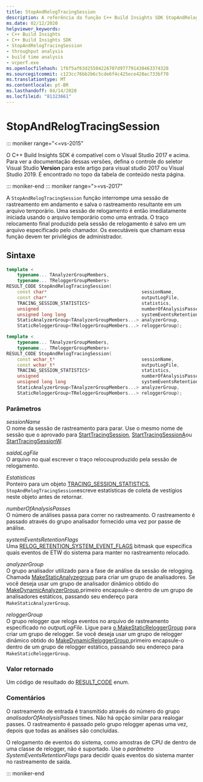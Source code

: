 ```yaml
---
title: StopAndRelogTracingSession
description: A referência da função C++ Build Insights SDK StopAndRelogTracingSession.
ms.date: 02/12/2020
helpviewer_keywords:
- C++ Build Insights
- C++ Build Insights SDK
- StopAndRelogTracingSession
- throughput analysis
- build time analysis
- vcperf.exe
ms.openlocfilehash: 1f6f5af63d25504226707d977791430463374328
ms.sourcegitcommit: c123cc76bb2b6c5cde6f4c425ece420ac733bf70
ms.translationtype: MT
ms.contentlocale: pt-BR
ms.lasthandoff: 04/14/2020
ms.locfileid: "81323661"
---
```

# <a name="stopandrelogtracingsession"></a>StopAndRelogTracingSession

::: moniker range="<=vs-2015"

O C++ Build Insights SDK é compatível com o Visual Studio 2017 e acima. Para ver a documentação dessas versões, defina o controle do seletor Visual Studio **Version** para este artigo para visual studio 2017 ou Visual Studio 2019. É encontrado no topo da tabela de conteúdo nesta página.

::: moniker-end
::: moniker range=">=vs-2017"

A `StopAndRelogTracingSession` função interrompe uma sessão de rastreamento em andamento e salva o rastreamento resultante em um arquivo temporário. Uma sessão de relogamento é então imediatamente iniciada usando o arquivo temporário como uma entrada. O traço relocamento final produzido pela sessão de relogamento é salvo em um arquivo especificado pelo chamador. Os executáveis que chamam essa função devem ter privilégios de administrador.

## <a name="syntax"></a>Sintaxe

```cpp
template <
    typename... TAnalyzerGroupMembers,
    typename... TReloggerGroupMembers>
RESULT_CODE StopAndRelogTracingSession(
    const char*                                   sessionName,
    const char*                                   outputLogFile,
    TRACING_SESSION_STATISTICS*                   statistics,
    unsigned                                      numberOfAnalysisPasses,
    unsigned long long                            systemEventsRetentionFlags,
    StaticAnalyzerGroup<TAnalyzerGroupMembers...> analyzerGroup,
    StaticReloggerGroup<TReloggerGroupMembers...> reloggerGroup);

template <
    typename... TAnalyzerGroupMembers,
    typename... TReloggerGroupMembers>
RESULT_CODE StopAndRelogTracingSession(
    const wchar_t*                                sessionName,
    const wchar_t*                                outputLogFile,
    TRACING_SESSION_STATISTICS*                   statistics,
    unsigned                                      numberOfAnalysisPasses,
    unsigned long long                            systemEventsRetentionFlags,
    StaticAnalyzerGroup<TAnalyzerGroupMembers...> analyzerGroup,
    StaticReloggerGroup<TReloggerGroupMembers...> reloggerGroup);
```

### <a name="parameters"></a>Parâmetros

*sessionName*\
O nome da sessão de rastreamento para parar. Use o mesmo nome de sessão que o aprovado para [StartTracingSession](start-tracing-session.md), [StartTracingSessionA](start-tracing-session-a.md)ou [StartTracingSessionW](start-tracing-session-w.md).

*saídaLogFile*\
O arquivo no qual escrever o traço relocouproduzido pela sessão de relogamento.

*Estatísticas*\
Ponteiro para um objeto [TRACING_SESSION_STATISTICS.](../other-types/tracing-session-statistics-struct.md) `StopAndRelogTracingSession`escreve estatísticas de coleta de vestígios neste objeto antes de retornar.

*numberOfAnalysisPasses*\
O número de análises passa para correr no rastreamento. O rastreamento é passado através do grupo analisador fornecido uma vez por passe de análise.

*systemEventsRetentionFlags*\
Uma [RELOG_RETENTION_SYSTEM_EVENT_FLAGS](../other-types/relog-retention-system-event-flags-constants.md) bitmask que especifica quais eventos de ETW do sistema para manter no rastreamento relocado.

*analyzerGroup*\
O grupo analisador utilizado para a fase de análise da sessão de relogging. Chamada [MakeStaticAnalyzegroup](make-static-analyzer-group.md) para criar um grupo de analisadores. Se você deseja usar um grupo de analisador dinâmico obtido do [MakeDynamicAnalyzerGroup,](make-dynamic-analyzer-group.md)primeiro encapsule-o dentro de um grupo de analisadores estáticos, passando seu endereço para `MakeStaticAnalyzerGroup`.

*reloggerGroup*\
O grupo relogger que reloga eventos no arquivo de rastreamento especificado no *outputLogFile*. Ligue para [o MakeStaticReloggerGroup](make-static-relogger-group.md) para criar um grupo de relogger. Se você deseja usar um grupo de relogger dinâmico obtido do [MakeDynamicReloggerGroup,](make-dynamic-relogger-group.md)primeiro encapsule-o dentro de um grupo de relogger estático, passando seu endereço para `MakeStaticReloggerGroup`.

### <a name="return-value"></a>Valor retornado

Um código de resultado do [RESULT_CODE](../other-types/result-code-enum.md) enum.

### <a name="remarks"></a>Comentários

O rastreamento de entrada é transmitido através do número do grupo *analisadorOfAnalysisPasses* times. Não há opção similar para realogar passes. O rastreamento é passado pelo grupo relogger apenas uma vez, depois que todas as análises são concluídas.

O relogamento de eventos do sistema, como amostras de CPU de dentro de uma classe de relogger, não é suportado. Use o *parâmetro SystemEventsRetentionFlags* para decidir quais eventos do sistema manter no rastreamento de saída.

::: moniker-end
